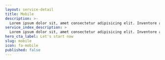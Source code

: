 ```yaml
---
layout: service-detail
title: Mobile
description: >-
  Lorem ipsum dolor sit, amet consectetur adipisicing elit. Inventore ab animi sapiente eum distinctio accusantium voluptatem tenetur officiis ratione numquam expedita corrupti, modi ullam? Assumenda amet in error quia maiores.
service_index_description: >
  Lorem ipsum dolor sit, amet consectetur adipisicing elit. Inventore ab animi sapiente eum distinctio accusantium voluptatem tenetur officiis ratione numquam expedita corrupti, modi ullam? Assumenda amet in error quia maiores.
hero_cta_label: Let's start now
slug: mobile
icon: fa-mobile
published: false
---
```

